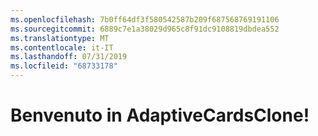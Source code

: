 ```yaml
---
ms.openlocfilehash: 7b0ff64df3f580542587b209f687568769191106
ms.sourcegitcommit: 6889c7e1a38029d965c8f91dc9108819dbdea552
ms.translationtype: MT
ms.contentlocale: it-IT
ms.lasthandoff: 07/31/2019
ms.locfileid: "68733178"
---
```

# <a name="welcome-to-adaptivecardsclone"></a>Benvenuto in AdaptiveCardsClone!